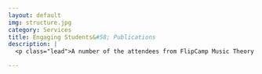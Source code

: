 ```yaml
---
layout: default
img: structure.jpg
category: Services
title: Engaging Students&#58; Publications
description: |
  <p class="lead">A number of the attendees from FlipCamp Music Theory 2013 joined together to form the editorial board for a new project, a crowdsourced ebook on student-centered pedagogy in university-level music courses. The result of that project is <i>Engaging Students: Essays in Music Pedagogy</i>.<br/><br/>There are two volumes published to date: <br/><br/><a href="http://flipcamp.org/engagingstudents/">Volume 1 (2013)</a><br/><a href="http://flipcamp.org/engagingstudents2/">Volume 2 (2014)</a><br/><a href="http://flipcamp.org/engagingstudents3/">Volume 3 (2015)</a></p>

---
```

